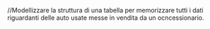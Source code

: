//Modellizzare la struttura di una tabella per memorizzare tutti i dati riguardanti delle auto usate messe in vendita da un ocncessionario.